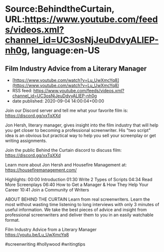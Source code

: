 # Source:BehindtheCurtain, URL:https://www.youtube.com/feeds/videos.xml?channel_id=UC3osNjJeuDdvyALIEP-nh0g, language:en-US

## Film Industry Advice from a Literary Manager
 - [https://www.youtube.com/watch?v=Lu_UwXmcYq8](https://www.youtube.com/watch?v=Lu_UwXmcYq8)
 - RSS feed: https://www.youtube.com/feeds/videos.xml?channel_id=UC3osNjJeuDdvyALIEP-nh0g
 - date published: 2020-09-04 14:00:04+00:00

Join our Discord server and tell me what your favorite film is: https://discord.gg/xxTqXXd

Jon Hersh, literary manager, gives insight into the film industry that will help you get closer to becoming a professional screenwriter. His "two script" idea is an obvious but practical way to help you sell your screenplay or get writing assignments.

Join the public Behind the Curtain discord to discuss film: https://discord.gg/xxTqXXd

Learn more about Jon Hersh and Housefire Management at: https://housefiremanagement.com/

Highlights:
00:00 Introduction
01:30 Write 2 Types of Scripts
04:34 Read More Screenplays
06:40 How to Get a Manager & How They Help Your Career
10:41 Join a Community of Writers

ABOUT BEHIND THE CURTAIN
Learn from real screenwriters. Learn the most without wasting time listening to long interviews with only 3 minutes of useful information. We take the best pieces of advice and insight from professional screenwriters and deliver them to you in an easily watchable format.

Film Industry Advice from a Literary Manager
https://youtu.be/Lu_UwXmcYq8

#screenwriting #hollywood #writingtips

